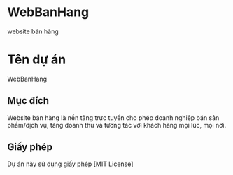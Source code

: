 # WebBanHang
website bán hàng
# Tên dự án
WebBanHang
## Mục đích
Website bán hàng là nền tảng trực tuyến cho phép doanh nghiệp bán sản phẩm/dịch vụ, tăng doanh thu và tương tác với khách hàng mọi lúc, mọi nơi.


## Giấy phép
Dự án này sử dụng giấy phép [MIT License]
